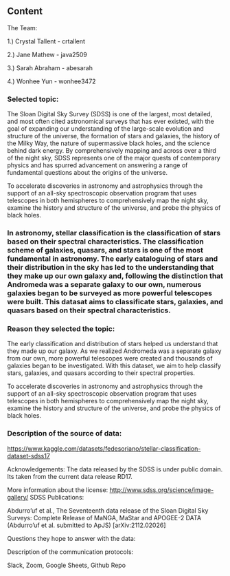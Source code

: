 
## Content

The Team:

  1.) Crystal Tallent - crtallent

  2.) Jane Mathew - java2509

  3.) Sarah Abraham - abesarah

  4.) Wonhee Yun - wonhee3472

### Selected topic: 

The Sloan Digital Sky Survey (SDSS) is one of the largest, most detailed, and most often cited astronomical surveys that has ever existed, with the goal of expanding our understanding of the large-scale evolution and structure of the universe, the formation of stars and galaxies, the history of the Milky Way, the nature of supermassive black holes, and the science behind dark energy. By comprehensively mapping and across over a third of the night sky, SDSS represents one of the major quests of contemporary physics and has spurred advancement on answering a range of fundamental questions about the origins of the universe.

To accelerate discoveries in astronomy and astrophysics through the support of an all-sky spectroscopic observation program that uses telescopes in both hemispheres to comprehensively map the night sky, examine the history and structure of the universe, and probe the physics of black holes.


### In astronomy, stellar classification is the classification of stars based on their spectral characteristics. The classification scheme of galaxies, quasars, and stars is one of the most fundamental in astronomy. The early cataloguing of stars and their distribution in the sky has led to the understanding that they make up our own galaxy and, following the distinction that Andromeda was a separate galaxy to our own, numerous galaxies began to be surveyed as more powerful telescopes were built. This datasat aims to classificate stars, galaxies, and quasars based on their spectral characteristics.


### Reason they selected the topic:
The early classification and distribution of stars helped us understand that they made up our galaxy. As we realized Andromeda was a separate galaxy from our own, more powerful telescopes were created and thousands of galaxies began to be investigated. With this dataset, we aim to help classify stars, galaxies, and quasars according to their spectral properties.

To accelerate discoveries in astronomy and astrophysics through the support of an all-sky spectroscopic observation program that uses telescopes in both hemispheres to comprehensively map the night sky, examine the history and structure of the universe, and probe the physics of black holes.

### Description of the source of data:

https://www.kaggle.com/datasets/fedesoriano/stellar-classification-dataset-sdss17

Acknowledgements:
The data released by the SDSS is under public domain. Its taken from the current data release RD17.

More information about the license: http://www.sdss.org/science/image-gallery/
SDSS Publications:

Abdurro’uf et al., The Seventeenth data release of the Sloan Digital Sky Surveys: Complete Release of MaNGA, MaStar and APOGEE-2 DATA (Abdurro’uf et al. submitted to ApJS) [arXiv:2112.02026]

Questions they hope to answer with the data:





Description of the communication protocols:

Slack, Zoom, Google Sheets, Github Repo
